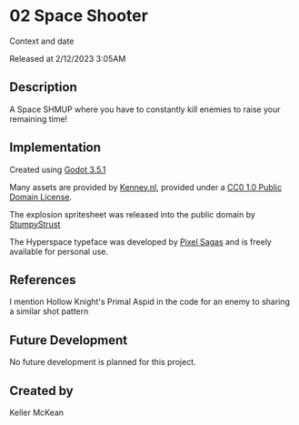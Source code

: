 # 02 Space Shooter

Context and date

Released at 2/12/2023 3:05AM

## Description

A Space SHMUP where you have to constantly kill enemies to raise your remaining time!

## Implementation

Created using [Godot 3.5.1](https://godotengine.org/download)

Many assets are provided by [Kenney.nl](https://kenney.nl/assets/space-shooter-extension), provided under a [CC0 1.0 Public Domain License](https://creativecommons.org/publicdomain/zero/1.0/).

The explosion spritesheet was released into the public domain by [StumpyStrust](https://opengameart.org/content/explosion-sheet)

The Hyperspace typeface was developed by [Pixel Sagas](https://www.dafont.com/hyperspace.font) and is freely available for personal use.

## References

I mention Hollow Knight's Primal Aspid in the code for an enemy to sharing a similar shot pattern

## Future Development

No future development is planned for this project.

## Created by
Keller McKean
